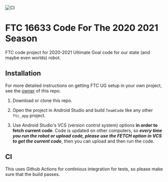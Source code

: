 ![CI](https://github.com/AlessioToniolo/FTC-16633-2021/actions/workflows/main.yml/badge.svg)
# FTC 16633 Code For The 2020 2021 Season

FTC code project for 2020-2021 Ultimate Goal code for our state (and maybe even worlds) robot.

## Installation

For more detailed instructions on getting FTC UG setup in your own project, see the [owner](https://github.com/AlessioToniolo) of this repo.

1. Download or clone this repo.

1. Open the project in Android Studio and build `TeamCode` like any other `ftc_app` project.

1. Use Android Studio's VCS (version control system) options **in order to fetch current code**. Code is updated on other computers, so ***every time you run the robot or upload code, please use the FETCH option in VCS to get the current code***, then you can upload and then run the code.

## CI
This uses Github Actions for continious integration for tests, so please make sure that the build passes.

